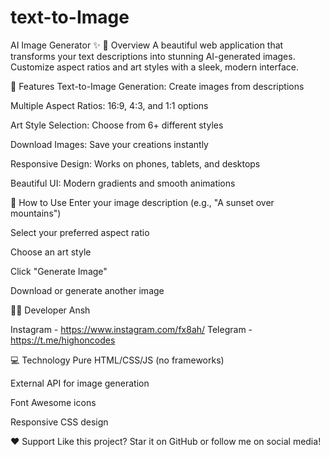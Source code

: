 # text-to-Image

AI Image Generator ✨
🌟 Overview
A beautiful web application that transforms your text descriptions into stunning AI-generated images. Customize aspect ratios and art styles with a sleek, modern interface.

🎨 Features
Text-to-Image Generation: Create images from descriptions

Multiple Aspect Ratios: 16:9, 4:3, and 1:1 options

Art Style Selection: Choose from 6+ different styles

Download Images: Save your creations instantly

Responsive Design: Works on phones, tablets, and desktops

Beautiful UI: Modern gradients and smooth animations

🚀 How to Use
Enter your image description (e.g., "A sunset over mountains")

Select your preferred aspect ratio

Choose an art style

Click "Generate Image"

Download or generate another image

👨‍💻 Developer
Ansh

Instagram - https://www.instagram.com/fx8ah/
Telegram - https://t.me/highoncodes

💻 Technology
Pure HTML/CSS/JS (no frameworks)

External API for image generation

Font Awesome icons

Responsive CSS design

❤️ Support
Like this project? Star it on GitHub or follow me on social media!
